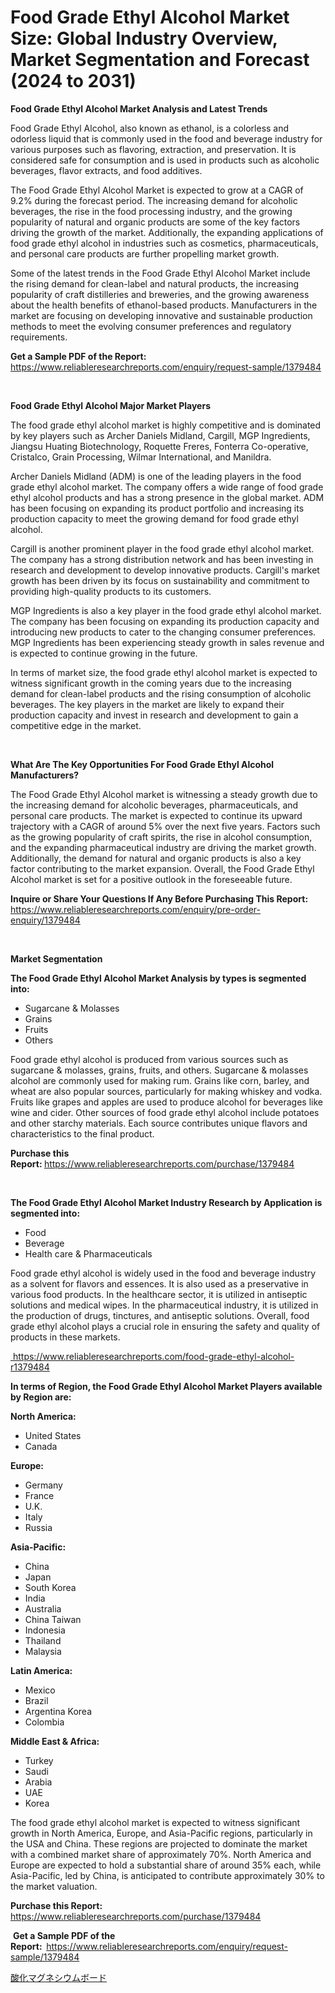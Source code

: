 <p><h1>Food Grade Ethyl Alcohol Market Size: Global Industry Overview, Market Segmentation and Forecast (2024 to 2031)</h1></p><p><strong>Food Grade Ethyl Alcohol Market Analysis and Latest Trends</strong></p>
<p><p>Food Grade Ethyl Alcohol, also known as ethanol, is a colorless and odorless liquid that is commonly used in the food and beverage industry for various purposes such as flavoring, extraction, and preservation. It is considered safe for consumption and is used in products such as alcoholic beverages, flavor extracts, and food additives.</p><p>The Food Grade Ethyl Alcohol Market is expected to grow at a CAGR of 9.2% during the forecast period. The increasing demand for alcoholic beverages, the rise in the food processing industry, and the growing popularity of natural and organic products are some of the key factors driving the growth of the market. Additionally, the expanding applications of food grade ethyl alcohol in industries such as cosmetics, pharmaceuticals, and personal care products are further propelling market growth.</p><p>Some of the latest trends in the Food Grade Ethyl Alcohol Market include the rising demand for clean-label and natural products, the increasing popularity of craft distilleries and breweries, and the growing awareness about the health benefits of ethanol-based products. Manufacturers in the market are focusing on developing innovative and sustainable production methods to meet the evolving consumer preferences and regulatory requirements.</p></p>
<p><strong>Get a Sample PDF of the Report:&nbsp;</strong> <a href="https://www.reliableresearchreports.com/enquiry/request-sample/1379484">https://www.reliableresearchreports.com/enquiry/request-sample/1379484</a></p>
<p>&nbsp;</p>
<p><strong>Food Grade Ethyl Alcohol Major Market Players</strong></p>
<p><p>The food grade ethyl alcohol market is highly competitive and is dominated by key players such as Archer Daniels Midland, Cargill, MGP Ingredients, Jiangsu Huating Biotechnology, Roquette Freres, Fonterra Co-operative, Cristalco, Grain Processing, Wilmar International, and Manildra. </p><p>Archer Daniels Midland (ADM) is one of the leading players in the food grade ethyl alcohol market. The company offers a wide range of food grade ethyl alcohol products and has a strong presence in the global market. ADM has been focusing on expanding its product portfolio and increasing its production capacity to meet the growing demand for food grade ethyl alcohol.</p><p>Cargill is another prominent player in the food grade ethyl alcohol market. The company has a strong distribution network and has been investing in research and development to develop innovative products. Cargill's market growth has been driven by its focus on sustainability and commitment to providing high-quality products to its customers.</p><p>MGP Ingredients is also a key player in the food grade ethyl alcohol market. The company has been focusing on expanding its production capacity and introducing new products to cater to the changing consumer preferences. MGP Ingredients has been experiencing steady growth in sales revenue and is expected to continue growing in the future.</p><p>In terms of market size, the food grade ethyl alcohol market is expected to witness significant growth in the coming years due to the increasing demand for clean-label products and the rising consumption of alcoholic beverages. The key players in the market are likely to expand their production capacity and invest in research and development to gain a competitive edge in the market.</p></p>
<p>&nbsp;</p>
<p><strong>What Are The Key Opportunities For Food Grade Ethyl Alcohol Manufacturers?</strong></p>
<p><p>The Food Grade Ethyl Alcohol market is witnessing a steady growth due to the increasing demand for alcoholic beverages, pharmaceuticals, and personal care products. The market is expected to continue its upward trajectory with a CAGR of around 5% over the next five years. Factors such as the growing popularity of craft spirits, the rise in alcohol consumption, and the expanding pharmaceutical industry are driving the market growth. Additionally, the demand for natural and organic products is also a key factor contributing to the market expansion. Overall, the Food Grade Ethyl Alcohol market is set for a positive outlook in the foreseeable future.</p></p>
<p><strong>Inquire or Share Your Questions If Any Before Purchasing This Report:</strong> <a href="https://www.reliableresearchreports.com/enquiry/pre-order-enquiry/1379484">https://www.reliableresearchreports.com/enquiry/pre-order-enquiry/1379484</a></p>
<p>&nbsp;</p>
<p><strong>Market Segmentation</strong></p>
<p><strong>The Food Grade Ethyl Alcohol Market Analysis by types is segmented into:</strong></p>
<p><ul><li>Sugarcane & Molasses</li><li>Grains</li><li>Fruits</li><li>Others</li></ul></p>
<p><p>Food grade ethyl alcohol is produced from various sources such as sugarcane & molasses, grains, fruits, and others. Sugarcane & molasses alcohol are commonly used for making rum. Grains like corn, barley, and wheat are also popular sources, particularly for making whiskey and vodka. Fruits like grapes and apples are used to produce alcohol for beverages like wine and cider. Other sources of food grade ethyl alcohol include potatoes and other starchy materials. Each source contributes unique flavors and characteristics to the final product.</p></p>
<p><strong>Purchase this Report:&nbsp;</strong><a href="https://www.reliableresearchreports.com/purchase/1379484">https://www.reliableresearchreports.com/purchase/1379484</a></p>
<p>&nbsp;</p>
<p><strong>The Food Grade Ethyl Alcohol Market Industry Research by Application is segmented into:</strong></p>
<p><ul><li>Food</li><li>Beverage</li><li>Health care & Pharmaceuticals</li></ul></p>
<p><p>Food grade ethyl alcohol is widely used in the food and beverage industry as a solvent for flavors and essences. It is also used as a preservative in various food products. In the healthcare sector, it is utilized in antiseptic solutions and medical wipes. In the pharmaceutical industry, it is utilized in the production of drugs, tinctures, and antiseptic solutions. Overall, food grade ethyl alcohol plays a crucial role in ensuring the safety and quality of products in these markets.</p></p>
<p><a href="https://www.reliableresearchreports.com/food-grade-ethyl-alcohol-r1379484">&nbsp;https://www.reliableresearchreports.com/food-grade-ethyl-alcohol-r1379484</a></p>
<p><strong>In terms of Region, the Food Grade Ethyl Alcohol Market Players available by Region are:</strong></p>
<p>
    <p> <strong> North America: </strong>
        <ul>
            <li>United States</li>
            <li>Canada</li>
        </ul>
        </p> 
    <p> <strong> Europe: </strong>
        <ul>
            <li>Germany</li>
            <li>France</li>
            <li>U.K.</li>
            <li>Italy</li>
            <li>Russia</li>
        </ul>
        </p> 
    <p> <strong> Asia-Pacific: </strong>
        <ul>
            <li>China</li>
            <li>Japan</li>
            <li>South Korea</li>
            <li>India</li>
            <li>Australia</li>
            <li>China Taiwan</li>
            <li>Indonesia</li>
            <li>Thailand</li>
            <li>Malaysia</li>
        </ul>
        </p> 
    <p> <strong> Latin America: </strong>
        <ul>
            <li>Mexico</li>
            <li>Brazil</li>
            <li>Argentina Korea</li>
            <li>Colombia</li>
        </ul>
        </p> 
    <p> <strong> Middle East & Africa: </strong>
        <ul>
            <li>Turkey</li>
            <li>Saudi</li>
            <li>Arabia</li>
            <li>UAE</li>
            <li>Korea</li>
        </ul>
    </p>
    </p>
<p><p>The food grade ethyl alcohol market is expected to witness significant growth in North America, Europe, and Asia-Pacific regions, particularly in the USA and China. These regions are projected to dominate the market with a combined market share of approximately 70%. North America and Europe are expected to hold a substantial share of around 35% each, while Asia-Pacific, led by China, is anticipated to contribute approximately 30% to the market valuation.</p></p>
<p><strong>Purchase this Report: </strong><a href="https://www.reliableresearchreports.com/purchase/1379484">https://www.reliableresearchreports.com/purchase/1379484</a></p>
<p>&nbsp;<strong>Get a Sample PDF of the Report:&nbsp;&nbsp;</strong><a href="https://www.reliableresearchreports.com/enquiry/request-sample/1379484">https://www.reliableresearchreports.com/enquiry/request-sample/1379484</a></p>
<p><strong></strong></p>
<p><p><a href="https://github.com/Sophiaard2003/Market-Research-Report-List-1/blob/main/302441919615.md">酸化マグネシウムボード</a></p></p>